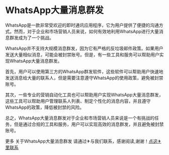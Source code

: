 # WhatsApp大量消息群发

WhatsApp是一款非常受欢迎的即时通讯应用程序，它为用户提供了便捷的沟通方式。然而，对于企业和市场营销人员来说，如何有效地利用WhatsApp进行大量消息群发成为了一个挑战。

WhatsApp并不支持大规模消息群发，因为它有严格的反垃圾邮件政策。如果用户发送大量相似消息，可能会被封禁账号。但是，有一些工具和服务可以帮助用户实现WhatsApp大量消息群发。

首先，用户可以使用第三方的WhatsApp群发软件，这些软件可以帮助用户快速地发送消息给大量的联系人，但是需要注意遵守WhatsApp的使用政策，避免被封禁账号。

其次，一些专业的营销自动化工具也可以帮助用户实现WhatsApp大量消息群发，这些工具可以帮助用户管理联系人列表、制定个性化的消息内容，并且遵守WhatsApp的政策，降低被封禁的风险。

总之，WhatsApp大量消息群发对于企业和市场营销人员来说是一个有挑战的任务，但是通过合规的工具和服务，用户可以实现高效的消息群发，并且避免被封禁账号。

更多 关于WhatsApp大量消息群发 请通过✈与我们联系，感谢阅读,谢谢！[点这✈里联系](https://c.k02.cc)